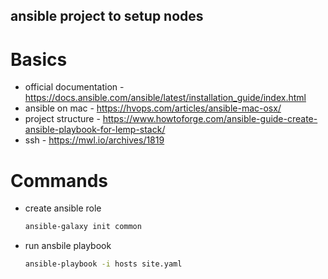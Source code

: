 ansible project to setup nodes
---

# Basics

- official documentation - https://docs.ansible.com/ansible/latest/installation_guide/index.html
- ansible on mac - https://hvops.com/articles/ansible-mac-osx/
- project structure - https://www.howtoforge.com/ansible-guide-create-ansible-playbook-for-lemp-stack/
- ssh - https://mwl.io/archives/1819


# Commands

- create ansible role
    ```bash
    ansible-galaxy init common
    ```
- run ansbile playbook
    ```bash
    ansible-playbook -i hosts site.yaml
    ```